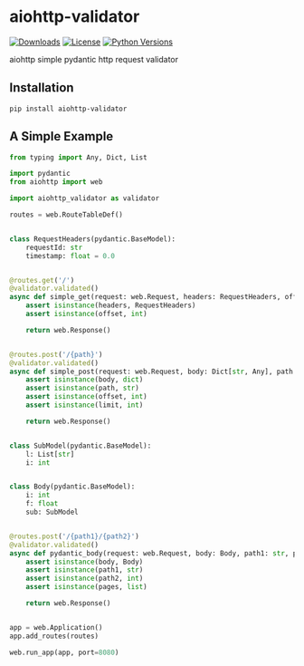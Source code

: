 # aiohttp-validator

[![Downloads][download-badge]][download-url]
[![License][licence-badge]][licence-url]
[![Python Versions][python-version-badge]][python-version-url]

[download-badge]: https://static.pepy.tech/personalized-badge/aiohttp-validator?period=month&units=international_system&left_color=grey&right_color=orange&left_text=Downloads/month
[download-url]: https://pepy.tech/project/aiohttp-validator
[licence-badge]: https://img.shields.io/badge/license-Unlicense-blue.svg
[licence-url]: https://github.com/dapper91/aiohttp-validator/blob/master/LICENSE
[python-version-badge]: https://img.shields.io/pypi/pyversions/aiohttp-validator.svg
[python-version-url]: https://pypi.org/project/aiohttp-validator


aiohttp simple pydantic http request validator


## Installation

```shell
pip install aiohttp-validator
```


## A Simple Example

```py
from typing import Any, Dict, List

import pydantic
from aiohttp import web

import aiohttp_validator as validator

routes = web.RouteTableDef()


class RequestHeaders(pydantic.BaseModel):
    requestId: str
    timestamp: float = 0.0


@routes.get('/')
@validator.validated()
async def simple_get(request: web.Request, headers: RequestHeaders, offset: int = 0):
    assert isinstance(headers, RequestHeaders)
    assert isinstance(offset, int)

    return web.Response()


@routes.post('/{path}')
@validator.validated()
async def simple_post(request: web.Request, body: Dict[str, Any], path: str, offset: int, limit: int = 10):
    assert isinstance(body, dict)
    assert isinstance(path, str)
    assert isinstance(offset, int)
    assert isinstance(limit, int)

    return web.Response()


class SubModel(pydantic.BaseModel):
    l: List[str]
    i: int


class Body(pydantic.BaseModel):
    i: int
    f: float
    sub: SubModel


@routes.post('/{path1}/{path2}')
@validator.validated()
async def pydantic_body(request: web.Request, body: Body, path1: str, path2: int, pages: List[int]):
    assert isinstance(body, Body)
    assert isinstance(path1, str)
    assert isinstance(path2, int)
    assert isinstance(pages, list)

    return web.Response()


app = web.Application()
app.add_routes(routes)

web.run_app(app, port=8080)

```